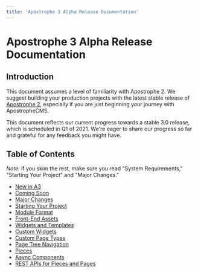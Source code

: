 ```yaml
---
title: 'Apostrophe 3 Alpha Release Documentation'
---
```


# Apostrophe 3 Alpha Release Documentation

## Introduction

This document assumes a level of familiarity with Apostrophe 2. We suggest building your production projects with the latest stable release of [Apostrophe 2](https://docs.apostrophecms.org), especially if you are just beginning your journey with ApostropheCMS.

This document reflects our current progress towards a stable 3.0 release, which is scheduled in Q1 of 2021. We're eager to share our progress so far and grateful for any feedback you might have.

## Table of Contents

*Note:* if you skim the rest, make sure you read "System Requirements," "Starting Your Project" and "Major Changes."

* [New in A3](whats-new.md)
* [Coming Soon](coming-soon.md)
* [Major Changes](major-changes.md)
* [Starting Your Project](starting-your-project.md)
* [Module Format](module-format-example.md)
* [Front-End Assets](front-end-assets.md)
* [Widgets and Templates](widgets-and-templates.md)
* [Custom Widgets](custom-widgets.md)
* [Custom Page Types](custom-page-types.md)
* [Page Tree Navigation](page-tree-navigation.md)
* [Pieces](pieces.md)
* [Async Components](async-components.md)
* [REST APIs for Pieces and Pages](rest-apis.md)
